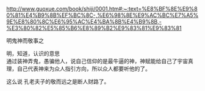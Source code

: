 http://www.guoxue.com/book/shiji/0001.htm#:~:text=%E8%BF%8E%E9%80%81%E4%B9%8B%EF%BC%8C-,%E6%98%8E%E9%AC%BC%E7%A5%9E%E8%80%8C%E6%95%AC%E4%BA%8B%E4%B9%8B,-%E3%80%82%E5%85%B6%E8%89%B2%E9%83%81%E9%83%81  

明鬼神而敬事之  

明，知道，认识的意思  
通过装神弄鬼，愚骗他人，说自己信仰的是最牛逼的神，神赋能给自己了宇宙真理，自己代表神来为众人指引方向，所以众人都要听他的了。  

这么说 孔老夫子的敬而远之是断人财路了。  

